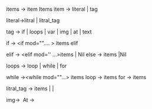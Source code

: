 
items -> item Items
item -> literal | tag


literal->litral | litral_tag

tag -> if
       | loops
        | var 
        | img | at | text

if -> <if mod="".... > items </if> elif

elif -> <elif mod='' ...>items </elif>
        | Nil
else -> <else>items </else>
        |Nil

loops -> loop | while | for 

while -><while mod=""...> items </while>
loop -> <loop times=""> items </loop>
for -> <for name="" from="">items</for>

litral_tag -> <text> items </text>
            | <sign s="" repeat=""/>
            | <endl/>

img-> <img url="" file=""/>
At -> <at uid="" sep=""/>